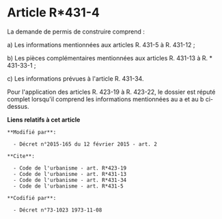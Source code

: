 # Article R*431-4

La demande de permis de construire comprend : 

a) Les informations mentionnées aux articles R. 431-5 à R. 431-12 ; 

b) Les pièces complémentaires mentionnées aux  articles R. 431-13 à R. * 431-33-1 ; 

c) Les informations prévues à l'article R. 431-34. 

Pour l'application des articles R. 423-19 à R. 423-22, le dossier est réputé complet lorsqu'il comprend les informations
mentionnées au a et au b ci-dessus.

**Liens relatifs à cet article**

	**Modifié par**:

	  - Décret n°2015-165 du 12 février 2015 - art. 2

	**Cite**:

	  - Code de l'urbanisme - art. R*423-19
	  - Code de l'urbanisme - art. R*431-13
	  - Code de l'urbanisme - art. R*431-34
	  - Code de l'urbanisme - art. R*431-5

	**Codifié par**:

	  - Décret n°73-1023 1973-11-08
